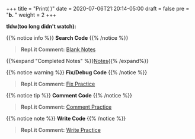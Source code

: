 +++
title = "Print( )"
date = 2020-07-06T21:20:14-05:00
draft = false
pre = "<b>b. </b>"
weight = 2
+++

**tldw(too long didn't watch):**

{{% notice info %}}
**Search Code**
{{% /notice %}}

>**Repl.it Comment:**
[Blank Notes](https://repl.it/@CodeWithGamez/commentandcommitblanknotes#main.py)

{{%expand "Completed Notes" %}}[Notes](https://repl.it/@CodeWithGamez/commentandcommitblanknotes#main.py){{% /expand%}}

{{% notice warning %}}
**Fix/Debug Code**
{{% /notice %}}

>**Repl.it Comment:**
[Fix Practice](https://repl.it/@CodeWithGamez/commentandcommitfix)

{{% notice tip %}}
**Comment Code**
{{% /notice %}}

>**Repl.it Comment:**
[Comment Practice](https://repl.it/@CodeWithGamez/commentandcommitcomment)

{{% notice note %}}
**Write Code**
{{% /notice %}}

>**Repl.it Comment:**
[Write Practice](https://repl.it/@CodeWithGamez/commentandcommitwrite)